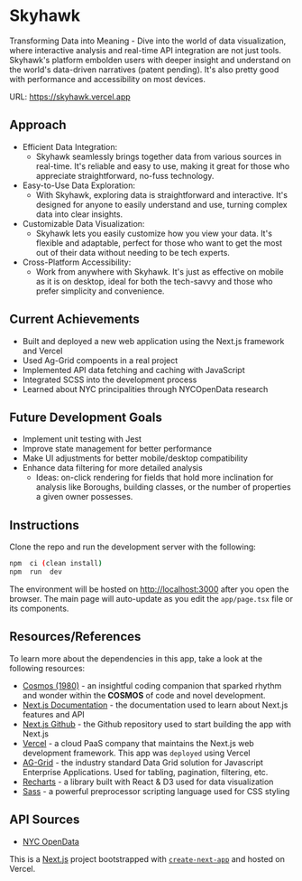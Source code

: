 # Skyhawk
Transforming Data into Meaning - Dive into the world of data visualization, where interactive analysis and real-time API integration are not just tools. Skyhawk's platform embolden users with deeper insight and understand on the world's data-driven narratives (patent pending). It's also pretty good with performance and accessibility on most devices.

URL: https://skyhawk.vercel.app

## Approach
- Efficient Data Integration:
	- Skyhawk seamlessly brings together data from various sources in real-time. It's reliable and easy to use, making it great for those who appreciate straightforward, no-fuss technology.
- Easy-to-Use Data Exploration:
	- With Skyhawk, exploring data is straightforward and interactive. It's designed for anyone to easily understand and use, turning complex data into clear insights.
- Customizable Data Visualization:
	- Skyhawk lets you easily customize how you view your data. It's flexible and adaptable, perfect for those who want to get the most out of their data without needing to be tech experts.
- Cross-Platform Accessibility:
	- Work from anywhere with Skyhawk. It's just as effective on mobile as it is on desktop, ideal for both the tech-savvy and those who prefer simplicity and convenience.

## Current Achievements
- Built and deployed a new web application using the Next.js framework and Vercel
- Used Ag-Grid compoents in a real project
- Implemented API data fetching and caching with JavaScript
- Integrated SCSS into the development process
- Learned about NYC principalities through NYCOpenData research

## Future Development Goals
- Implement unit testing with Jest
- Improve state management for better performance
- Make UI adjustments for better mobile/desktop compatibility
- Enhance data filtering for more detailed analysis
	- Ideas: on-click rendering for fields that hold more inclination for analysis like Boroughs, building classes, or the number of properties a given owner possesses. 

## Instructions
Clone the repo and run the development server with the following:
```bash
npm  ci (clean install)
npm  run  dev
```
The environment will be hosted on [http://localhost:3000](http://localhost:3000) after you open the browser. The main page will auto-update as you edit the `app/page.tsx` file or its components.

## Resources/References
To learn more about the dependencies in this app, take a look at the following resources:
-  [Cosmos (1980)](https://archive.org/details/CosmosAPersonalVoyage) - an insightful coding companion that sparked rhythm and wonder within the **COSMOS** of code and novel development.
-  [Next.js Documentation](https://nextjs.org/docs) - the documentation used to learn about Next.js features and API
-  [Next.js Github](https://github.com/vercel/next.js/) - the Github repository used to start building the app with Next.js
-  [Vercel](https://vercel.com/home) - a cloud PaaS company that maintains the Next.js web development framework. This app was `deployed` using Vercel
-  [AG-Grid](https://www.ag-grid.com/react-data-grid/) - the industry standard Data Grid solution for Javascript Enterprise Applications. Used for tabling, pagination, filtering, etc.
-  [Recharts](https://recharts.org/en-US) - a library built with React & D3 used for data visualization
-  [Sass](https://sass-lang.com/) - a powerful preprocessor scripting language used for CSS styling
<!-- https://testing-library.com/docs/ for Testing -->
<!-- - []() -->

## API Sources
-  [NYC OpenData](https://dev.socrata.com/foundry/data.cityofnewyork.us/tjus-cn27)

This is a [Next.js](https://nextjs.org/) project bootstrapped with [`create-next-app`](https://github.com/vercel/next.js/tree/canary/packages/create-next-app) and hosted on Vercel.